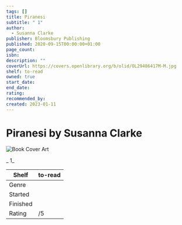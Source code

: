 ```yaml
---
tags: []
title: Piranesi
subtitle: " 1"
author:
  - Susanna Clarke
publisher: Bloomsbury Publishing
published: 2020-09-15T00:00:00+01:00
page_count: 
isbn: 
description: ""
coverUrl: https://covers.openlibrary.org/b/olid/OL29486417M-M.jpg
shelf: to-read
owned: true
start_date: 
end_date: 
rating: 
recommended_by: 
created: 2023-01-11
---
```


# Piranesi by Susanna Clarke

![Book Cover Art](https://covers.openlibrary.org/b/olid/OL29486417M-M.jpg)

_ 1_

| Shelf | to-read |
| --- | --- |
| Genre |  |
| Started |  |
| Finished |  |
| Rating | /5 |

